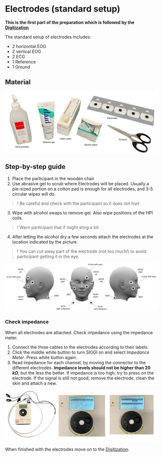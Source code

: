 # Electrodes (standard setup)

**This is the first part of the preparation which is followed by the [Digitization](Digitization-hpi.md)**

The standard setup of electrodes includes:
- 2 horizontal EOG
- 2 vertical EOG
- 2 ECG
- 1 Reference
- 1 Ground


## Material
![Material needed](../../resources/wiki_images/electrods-prep-matrial.png)


## Step-by-step guide

1. Place the participant in the wooden chair
2. Use abrasive gel to scrub where Electrodes will be placed. Usually a pie-sized portion on a cotton pad is enough for all electrodes, and 3-5 circular wipes will do.
> ! Be careful and check with the participant so it does not hurt
3. Wipe with alcohol swaps to remove gel. Also wipe positions of the HPI coils.
> ! Warn participant that if might sting a bit
4. After letting the alcohol dry a few seconds attach the electrodes at the location indicated by the picture.
> ! You can cut away part of the electrode (not too much!) to avoid participant getting it in the eye.

![Electrode placement map](../../resources/wiki_images/electrods-palcement.png)

### Check impedance

When all electrodes are attached. Check impedance using the impedance meter.

1. Connect the three cables to the electrodes according to their labels. 
2. Click the middle white button to turn SIGGI on and select *Impedance Meter*. Press white button again.
3. Read impedance for each channel, by moving the connector to the different electrodes. **Impedance levels should not be higher than 20 ${k\Omega}$**, but the less the better. If impedance is too high, try to press on the electrode. If the signal is still not good, remove the electrode, clean the skin and attach a new.

![SIGGI impedance meter](../../resources/wiki_images/impedence.png)

When finished with the electrodes move on to the [Digitization](Digitization-hpi.md).